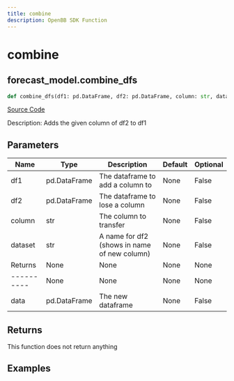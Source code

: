```yaml
---
title: combine
description: OpenBB SDK Function
---
```


# combine

## forecast_model.combine_dfs

```python title='openbb_terminal/forecast/forecast_model.py'
def combine_dfs(df1: pd.DataFrame, df2: pd.DataFrame, column: str, dataset: str) -> DataFrame:
```
[Source Code](https://github.com/OpenBB-finance/OpenBBTerminal/tree/main/openbb_terminal/forecast/forecast_model.py#L397)

Description: Adds the given column of df2 to df1

## Parameters

| Name | Type | Description | Default | Optional |
| ---- | ---- | ----------- | ------- | -------- |
| df1 | pd.DataFrame | The dataframe to add a column to | None | False |
| df2 | pd.DataFrame | The dataframe to lose a column | None | False |
| column | str | The column to transfer | None | False |
| dataset | str | A name for df2 (shows in name of new column) | None | False |
| Returns | None | None | None | None |
| ---------- | None | None | None | None |
| data | pd.DataFrame | The new dataframe | None | False |

## Returns

This function does not return anything

## Examples

